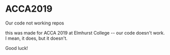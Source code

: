 # ACCA2019
Our code not working repos

this was made for ACCA 2019 at Elmhurst College -- our code doesn't work.
I mean, it does, but it doesn't.

Good luck!
